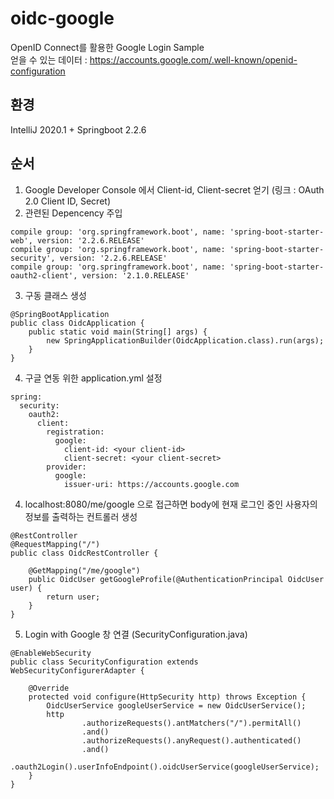 # oidc-google
OpenID Connect를 활용한 Google Login Sample  
얻을 수 있는 데이터 : https://accounts.google.com/.well-known/openid-configuration
## 환경
IntelliJ 2020.1 + Springboot 2.2.6
## 순서
1. Google Developer Console 에서  Client-id, Client-secret 얻기 (링크 : OAuth 2.0 Client ID, Secret)
2. 관련된 Depencency 주입
```$xslt
compile group: 'org.springframework.boot', name: 'spring-boot-starter-web', version: '2.2.6.RELEASE'
compile group: 'org.springframework.boot', name: 'spring-boot-starter-security', version: '2.2.6.RELEASE'
compile group: 'org.springframework.boot', name: 'spring-boot-starter-oauth2-client', version: '2.1.0.RELEASE'
```
3. 구동 클래스 생성
```$xslt
@SpringBootApplication
public class OidcApplication {
    public static void main(String[] args) {
        new SpringApplicationBuilder(OidcApplication.class).run(args);
    }
}

```
4. 구글 연동 위한 application.yml 설정
```$xslt
spring:
  security:
    oauth2:
      client:
        registration:
          google:
            client-id: <your client-id>
            client-secret: <your client-secret>
        provider:
          google:
            issuer-uri: https://accounts.google.com
```
4. localhost:8080/me/google 으로 접근하면 body에 현재 로그인 중인 사용자의 정보를 출력하는 컨트롤러 생성
```$xslt
@RestController
@RequestMapping("/")
public class OidcRestController {

    @GetMapping("/me/google")
    public OidcUser getGoogleProfile(@AuthenticationPrincipal OidcUser user) {
        return user;
    }
}
```
5. Login with Google 창 연결 (SecurityConfiguration.java)
```$xslt
@EnableWebSecurity
public class SecurityConfiguration extends WebSecurityConfigurerAdapter {

    @Override
    protected void configure(HttpSecurity http) throws Exception {
        OidcUserService googleUserService = new OidcUserService();
        http
                .authorizeRequests().antMatchers("/").permitAll()
                .and()
                .authorizeRequests().anyRequest().authenticated()
                .and()
                .oauth2Login().userInfoEndpoint().oidcUserService(googleUserService);
    }
}
```